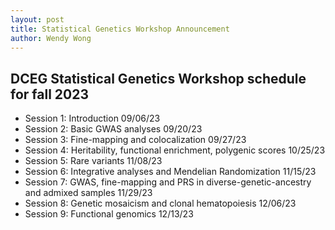 ```yaml
---
layout: post
title: Statistical Genetics Workshop Announcement
author: Wendy Wong
---
```


## DCEG Statistical Genetics Workshop schedule for fall 2023
- Session 1: Introduction 09/06/23
- Session 2: Basic GWAS analyses 09/20/23
- Session 3: Fine-mapping and colocalization 09/27/23
- Session 4: Heritability, functional enrichment, polygenic scores 10/25/23
- Session 5: Rare variants 11/08/23
- Session 6: Integrative analyses and Mendelian Randomization 11/15/23
- Session 7: GWAS, fine-mapping and PRS in diverse-genetic-ancestry and admixed samples 11/29/23
- Session 8: Genetic mosaicism and clonal hematopoiesis 12/06/23
- Session 9: Functional genomics 12/13/23